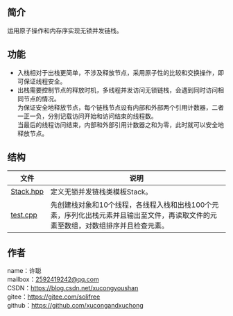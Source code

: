 ## 简介
运用原子操作和内存序实现无锁并发链栈。

## 功能
* 入栈相对于出栈更简单，不涉及释放节点，采用原子性的比较和交换操作，即可保证线程安全。
* 出栈需要控制节点的释放时机，多线程并发访问无锁链栈，会遇到同时访问相同节点的情况。\
为保证安全地释放节点，每个链栈节点设有内部和外部两个引用计数器，二者一正一负，分别记载访问开始和访问结束的线程数。\
当最后的线程访问结束，内部和外部引用计数器之和为零，此时就可以安全地释放节点。

## 结构
文件|说明
-|-
[Stack.hpp](Stack.hpp)|定义无锁并发链栈类模板Stack。
[test.cpp](test.cpp)|先创建栈对象和10个线程，各线程入栈和出栈100个元素，序列化出栈元素并且输出至文件，再读取文件的元素至数组，对数组排序并且检查元素。

## 作者
name：许聪  
mailbox：2592419242@qq.com  
CSDN：https://blog.csdn.net/xucongyoushan  
gitee：https://gitee.com/solifree  
github：https://github.com/xucongandxuchong
